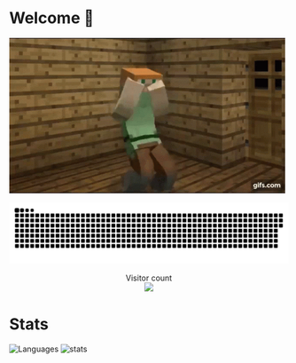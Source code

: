 # Welcome :raised_hands:



![](https://github.com/FeziweMelvin/feziwemelvin/blob/main/minecraft-dancing.gif)

<a href=#><img src="contributions.svg"></a>

<p align="center"> 
  Visitor count<br>
  <img src="https://profile-counter.glitch.me/daweedkob/count.svg" />
</p>



# Stats
![Languages](https://github-readme-stats.vercel.app/api/top-langs/?username=FeziweMelvin&theme=blue-green)
![stats](https://github-readme-stats.vercel.app/api?username=FeziweMelvin&theme=blue-green)

